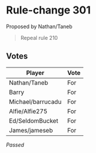 # Rule-change 301

Proposed by Nathan/Taneb

> Repeal rule 210

## Votes

| Player            | Vote  |
|-------------------|-------|
| Nathan/Taneb      | For   |
| Barry             | For   |
| Michael/barrucadu | For   |
| Alfie/Alfie275    | For   |
| Ed/SeldomBucket   | For   |
| James/jameseb     | For   |

*Passed*
